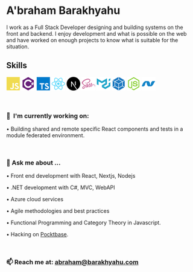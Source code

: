 <h1> A'braham Barakhyahu</h1>

<p>
I work as a Full Stack Developer designing and building systems on the front and backend.  I enjoy development and what is possible on the web and have worked on enough projects to know what is suitable for the situation. 
</p>

## Skills
<p align="left">
<a href="https://developer.mozilla.org/en-US/docs/Web/JavaScript" target="_blank" rel="noreferrer"><img src="https://raw.githubusercontent.com/BlessYAHU/BlessYAHU/main/assets/icons/skills/javascript-colored.svg" width="36" height="36" alt="JavaScript" /></a>
<a href="https://docs.microsoft.com/en-us/dotnet/csharp/" target="_blank" rel="noreferrer"><img src="https://raw.githubusercontent.com/BlessYAHU/BlessYAHU/main/assets/icons/skills/csharp-colored.svg" width="36" height="36" alt="C#" /></a>
<a href="https://www.typescriptlang.org/" target="_blank" rel="noreferrer"><img src="https://raw.githubusercontent.com/BlessYAHU/BlessYAHU/main/assets/icons/skills/typescript-colored.svg" width="36" height="36" alt="TypeScript" /></a>
<a href="https://reactjs.org/" target="_blank" rel="noreferrer"><img src="https://raw.githubusercontent.com/BlessYAHU/BlessYAHU/main/assets/icons/skills/react-colored.svg" width="36" height="36" alt="React" /></a>
<a href="https://nextjs.org/docs" target="_blank" rel="noreferrer"><img src="https://raw.githubusercontent.com/BlessYAHU/BlessYAHU/main/assets/icons/skills/nextjs-colored.svg" width="36" height="36" alt="NextJs" /></a>
<a href="https://sass-lang.com/" target="_blank" rel="noreferrer"><img src="https://raw.githubusercontent.com/BlessYAHU/BlessYAHU/main/assets/icons/skills/sass-colored.svg" width="36" height="36" alt="Sass" /></a>
<a href="https://mui.com/" target="_blank" rel="noreferrer"><img src="https://raw.githubusercontent.com/BlessYAHU/BlessYAHU/main/assets/icons/skills/materialui-colored.svg" width="36" height="36" alt="Material UI" /></a>
<a href="https://webpack.js.org/" target="_blank" rel="noreferrer"><img src="https://raw.githubusercontent.com/BlessYAHU/BlessYAHU/main/assets/icons/skills/webpack-colored.svg" width="36" height="36" alt="Webpack" /></a>
<a href="https://nodejs.org/en/" target="_blank" rel="noreferrer"><img src="https://raw.githubusercontent.com/BlessYAHU/BlessYAHU/main/assets/icons/skills/nodejs-colored.svg" width="36" height="36" alt="NodeJS" /></a>
<a href="https://dotnet.microsoft.com/en-us/" target="_blank" rel="noreferrer"><img src="https://raw.githubusercontent.com/BlessYAHU/BlessYAHU/main/assets/icons/skills/dot-net-colored.svg" width="36" height="36" alt=".NET" /></a>
</p>

<!--
You can find more at: [barakhyahu.com](http://barakhyahu.com)
-->

<br />


### 🚀  I'm currently working on:

•   Building shared and remote specific React components and tests in a module federated environment.


<br />

### 💬 Ask me about ...

•  Front end development with React, Nextjs, Nodejs

•  .NET development with C#, MVC, WebAPI

•  Azure cloud services

•  Agile methodologies and best practices

•  Functional Programming and Category Theory in Javascript.

•  Hacking on [Pocktbase](https://pocketbase.io/).

<br />

### 📫 Reach me at: abraham@barakhyahu.com

